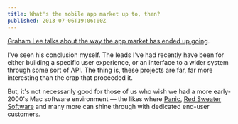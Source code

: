 ```yaml
---
title: What's the mobile app market up to, then?
published: 2013-07-06T19:06:00Z
---
```


[Graham Lee talks about the way the app market has ended up going][post].

I've seen his conclusion myself. The leads I've had recently have been for either 
building a specific user experience, or an interface to a wider system through some 
sort of API. The thing is, these projects are far, far more interesting than the 
crap that proceeded it.

But, it's not necessarily good for those of us who wish we had a more early-2000's 
Mac software environment &mdash; the likes where [Panic][], [Red Sweater Software][] 
and many more can shine through with dedicated end-user customers.

[post]: http://blog.securemacprogramming.com/2013/07/whats-the-mobile-app-market-up-to-then/
[Panic]: http://panic.com
[Red Sweater Software]: http://www.red-sweater.com

